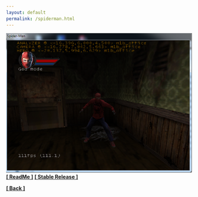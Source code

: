 ```yaml
---
layout: default
permalink: /spiderman.html
---
```

![Screenshot](https://raw.githubusercontent.com/unknownproject/unknownproject.github.io/master/assets/images/smtm.png)
**[[ ReadMe ]](https://raw.githubusercontent.com/unknownproject/SpiderMan/master/ReadMe.txt)**
**[[ Stable Release ]](https://github.com/unknownproject/SpiderMan/blob/master/TheMovie/SpiderMan_dbg.zip)**




**[[ Back ]](./)**	